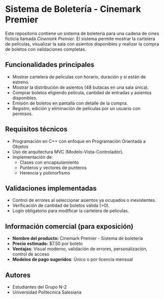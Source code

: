 # Sistema de Boletería - Cinemark Premier 

Este repositorio contiene un sistema de boletería para una cadena de cines ficticia llamada *Cinemark Premier*. El sistema permite mostrar la cartelera de películas, visualizar la sala con asientos disponibles y realizar la compra de boletos con validaciones completas.

## Funcionalidades principales

- Mostrar cartelera de películas con horario, duración y si están de estreno.
- Mostrar la distribución de asientos (48 butacas en una sala única).
- Comprar boletos eligiendo película, cantidad de entradas y asientos disponibles.
- Emisión de boletos en pantalla con detalle de la compra.
- Registro, edición y eliminación de películas por un usuario con permisos.

##  Requisitos técnicos

- Programación en C++ con enfoque en Programación Orientada a Objetos
- Uso de arquitectura MVC (Modelo-Vista-Controlador).
- Implementación de:
  - Clases con encapsulamiento
  - Punteros y vectores de punteros
  - Herencia y polimorfismo

## Validaciones implementadas

- Control de errores al seleccionar asientos ya ocupados o inexistentes.
- Verificación de cantidad de boletos válida (>0).
- Login obligatorio para modificar la cartelera de películas.

## Información comercial (para exposición)

- **Nombre del producto:** Cinemark Premier - Sistema de boletería
- **Precio estimado:** $7.50 por boleto
- **Ventajas**: Visual moderno, validación de errores, personalización, control de acceso
- **Modelos de pago sugeridos**: Único o por licencia mensual

## Autores

- Estudiantes del Grupo N-2
- Universidad Politecnica Salesiana

